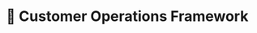 ---
path: "/customer-operations"
title: "💬 Customer Operations Framework"
sidebarTitle: "💬 Customer Operations"
sidebarGroup:
yaml: true
levels: 2
homepage: false
topics:
  - name: "knowledgeandimpact"
    title: "🧠 Knowledge & Impact"
    content:
      - level: 1
        exampleCriteria:
          - criteria: "Criteria for sublevel A"
            examples:
              - "Working towards probation targets (outlined below)"
          - criteria: "Criteria for sublevel A (after probation)"
            examples:
              - "At least 2 weeks performance at expected probation targets for core scaling tasks: 10 conversations per hour, 95% activity and 95% QA"
              - "Working towards 1B standards"
          - criteria: "Criteria for sublevel B"
            examples:
              - "Consistently performs expected targets for core scaling tasks: 12 conversations per hour, 95% activity and 95% QA"
          - criteria: "Criteria for sublevel C"
            examples:
              - "Consistently performs expected targets for core scaling tasks: 12 conversations per hour, 95% activity and 95% QA"
              - "Performs an advanced task like activity leading or holds a badge"
      - level: 2
        exampleCriteria:
          - criteria: "Criteria for sublevel A"
            examples:
              - "Consistently able to competently perform at least three advanced tasks as well as maintaining all 'core' scaling task targets"
          - criteria: "Criteria for sublevel B"
            examples:
              - "Consistently able to competently perform at least five advanced tasks whilst maintaining performance in all ‘core’ scaling task targets"
  - name: "communication"
    title:
    content:
      - level: 1
        exampleCriteria:
          - criteria: "Criteria for sublevel A"
            examples:
              - "Knows when to ask for help with tasks they are completing"
              - "Welcomes feedback from their manager and peers in order to improve work"
          - criteria: "Criteria for sublevel A (after probation)"
            examples:
              - "Knows when to ask for help with tasks they are completing "
              - "Welcomes feedback from manager and peers in order to improve work"
          - criteria: "Criteria for sublevel B"
            examples:
              - "Able to use the correct channels of communication to ask for help solving tasks"
              - "Welcomes feedback from manager and peers in order to improve work"
              - "Communicates process and tooling improvement suggestions to relevant teams when needed"
          - criteria: "Criteria for sublevel C"
            examples:
              - "Actively communicates what they are working on"
              - "Seeks out feedback"
      - level: 2
        criteria:
          - "All criteria from level one"
  - name: "teamwork"
    title:
    content:
      - level: 1
        exampleCriteria:
          - criteria: "Criteria for sublevel A"
            examples:
              - "Works closely or in pairs with more senior members of the team when facing tasks for the first time"
              - "May need support on how to navigate the professional environment"
              - "Captain might support in letting them know what they are working on"
          - criteria: "Criteria for sublevel A (after probation)"
            examples:
              - "Works closely or in pairs with more senior members of the team when facing tasks for the first time"
              - "Knows where to go to find out what they should be working on"
              - "Captain might support in letting them know what they are working on"
          - criteria: "Criteria for sublevel B"
            examples:
              - "Asks for support from more senior members of the team when facing tasks for the first time"
              - "Understands how they find out what they should be working on"
              - "Provides support to others when needed (e.g. covering cops-queries or buddying)"
          - criteria: "Criteria for sublevel C"
            examples:
              - "Asks for support from more senior members of the team when facing tasks for the first time"
              - "Knows where to go to find out what they should be working on and will reliably highlight if any issues in that area"
              - "Provides quality support to others (e.g. by covering cops-queries or buddying) with helpful and supportive tone"
              - "Motivated to help peer group understand and achieve company goals, and uses appropriate forums to raise concerns"
      - level: 2
        criteria:
          - "All criteria from level one"
          - "Frequently shares knowledge gained internally or externally (previous role/reading)"
  - name: "culture-conduct"
    title: "🕴️ Conduct & Culture"
    content:
      - level: 1
        criteria:
          - "Follows policies and procedures applicable to role"
          - "Completes training"
          - "Identifies risks related to own areas"
      - level: 2
        criteria:
          - "Applies and follows governance principles as they apply to role"
          - "Communicates and escalates risks related to tasks and business area"
          - "Ensures colleagues actively analyse and address risks in their area"
---